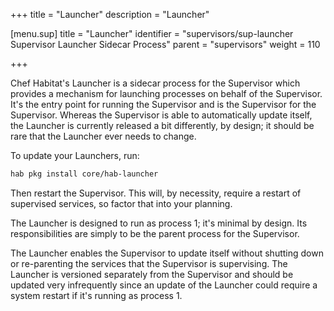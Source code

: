 +++
title = "Launcher"
description = "Launcher"


[menu.sup]
    title = "Launcher"
    identifier = "supervisors/sup-launcher Supervisor Launcher Sidecar Process"
    parent = "supervisors"
    weight = 110

+++

Chef Habitat's Launcher is a sidecar process for the Supervisor which provides a mechanism for launching processes on behalf of the Supervisor. It's the entry point for running the Supervisor and is the Supervisor for the Supervisor. Whereas the Supervisor is able to automatically update itself, the Launcher is currently released a bit differently, by design; it should be rare that the Launcher ever needs to change.

To update your Launchers, run:

```bash
hab pkg install core/hab-launcher
```

Then restart the Supervisor. This will, by necessity, require a restart of supervised services, so factor that into your planning.

The Launcher is designed to run as process 1; it's minimal by design. Its responsibilities are simply to be the parent process for the Supervisor.

The Launcher enables the Supervisor to update itself without shutting down or re-parenting the services that the Supervisor is supervising. The Launcher is versioned separately from the Supervisor and should be updated very infrequently since an update of the Launcher could require a system restart if it's running as process 1.
